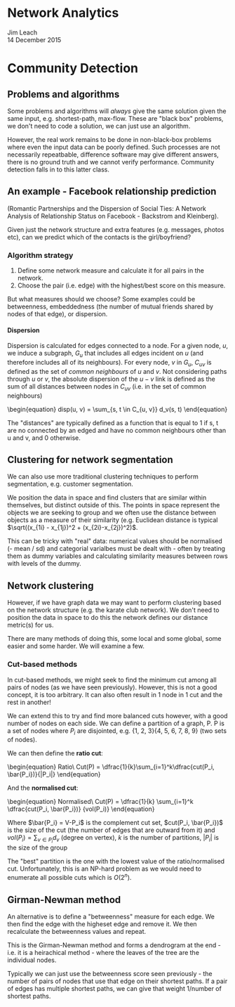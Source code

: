 # Network Analytics
Jim Leach  
14 December 2015  

# Community Detection

## Problems and algorithms

Some problems and algorithms will _always_ give the same solution given the same input, e.g. shortest-path, max-flow. These are "black box" problems, we don't need to code a solution, we can just use an algorithm.

However, the real work remains to be done in non-black-box problems where even the input data can be poorly defined. Such processes are not necessarily repeatbable, difference software may give different answers, there is no ground truth and we cannot verify performance. Community detection falls in to this latter class.

## An example - Facebook relationship prediction

(Romantic Partnerships and the Dispersion of Social Ties: A Network Analysis of Relationship Status on Facebook - Backstrom and Kleinberg).

Given just the network structure and extra features (e.g. messages, photos etc), can we predict which of the contacts is the girl/boyfriend?

### Algorithm strategy

1. Define some network measure and calculate it for all pairs in the network. 
2. Choose the pair (i.e. edge) with the highest/best score on this measure.

But what measures should we choose? Some examples could be betweenness, embeddedness (the number of mutual friends shared by nodes of that edge), or dispersion.

#### Dispersion

Dispersion is calculated for edges connected to a node. For a given node, $u$, we induce a subgraph, $G_u$ that includes all edges incident on $u$ (and therefore includes all of its neighbours). For every node, $v$ in $G_u$, $C_{uv}$ is defined as the set of _common neighbours_ of $u$ and $v$. Not considering paths through $u$ or $v$, the absolute dispersion of the $u-v$ link is defined as the sum of all distances between nodes in $C_{uv}$ (i.e. in the set of common neighbours)

\begin{equation}
disp(u, v) = \sum_{s, t \in C_{u, v}} d_v(s, t)
\end{equation}

The "distances" are typically defined as a function that is equal to 1 if s, t are no connected by an edged and have no common neighbours other than u and v, and 0 otherwise.

## Clustering for network segmentation

We can also use more traditional clustering techniques to perform segmentation, e.g. customer segmentation.

We position the data in space and find clusters that are similar within themselves, but distinct outside of this. The points in space represent the objects we are seeking to group and we often use the distance between objects as a measure of their similarity (e.g. Euclidean distance is typical $\sqrt((x_{1i} - x_{1j})^2 + (x_{2i}-x_{2j})^2)$.

This can be tricky with "real" data: numerical values should be normalised (- mean / sd) and categorial varialbes must be dealt with - often by treating them as dummy variables and calculating similarity measures between rows with levels of the dummy.

## Network clustering

However, if we have graph data we may want to perform clustering based on the network structure (e.g. the karate club network). We don't need to position the data in space to do this the network defines our distance metric(s) for us. 

There are many methods of doing this, some local and some global, some easier and some harder. We will examine a few.

### Cut-based methods

In cut-based methods, we might seek to find the minimum cut among all pairs of nodes (as we have seen previously). However, this is not a good concept, it is too arbitrary. It can also often result in 1 node in 1 cut and the rest in another! 

We can extend this to try and find more balanced cuts however, with a good number of nodes on each side. We can define a partition of a graph, P. P is a set of nodes where $P_i$ are disjointed, e.g. {1, 2, 3}{4, 5, 6, 7, 8, 9} (two sets of nodes). 

We can then define the __ratio cut__:

\begin{equation}
Ratio\ Cut(P) = \dfrac{1}{k}\sum_{i=1}^k\dfrac{cut(P_i, \bar{P_i})}{|P_i|}
\end{equation}

And the __normalised cut__:

\begin{equation}
Normalised\ Cut(P) = \dfrac{1}{k} \sum_{i=1}^k \dfrac{cut(P_i, \bar{P_i})} {vol(P_i)}
\end{equation}

Where $\bar{P_i} = V-P_i$ is the complement cut set, $cut(P_i, \bar{P_i})$ is the size of the cut (the number of edges that are outward from it) and $vol(P_i) = \sum_{v \in P_i} d_v$ (degree on vertex), $k$ is the number of partitions, $|P_i|$ is the size of the group

The "best" partition is the one with the lowest value of the ratio/normalised cut. Unfortunately, this is an NP-hard problem as we would need to enumerate all possible cuts which is $O(2^n)$.

## Girman-Newman method

An alternative is to define a "betweenness" measure for each edge. We then find the edge with the higheset edge and remove it. We then recalculate the betweenness values and repeat.

This is the Girman-Newman method and forms a dendrogram at the end - i.e. it is a heirachical method - where the leaves of the tree are the individual nodes. 

Typically we can just use the betweenness score seen previously - the number of pairs of nodes that use that edge on their shortest paths. If a pair of edges has multiple shortest paths, we can give that weight 1/number of shortest paths.




